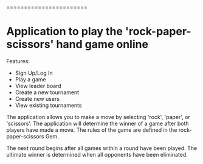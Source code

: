 =======================

Application to play the 'rock-paper-scissors' hand game online
=======================

Features:
* Sign Up/Log In
* Play a game
* View leader board
* Create a new tournament
* Create new users
* View existing tournaments

The application allows you to make a move by selecting 'rock', 'paper', or 'scissors'. The application will determine the winner of a game after both players have made a move. The rules of the game are defined in the rock-paper-scissors Gem.

The next round begins after all games within a round have been played. The ultimate winner is determined when all opponents have been eliminated.
